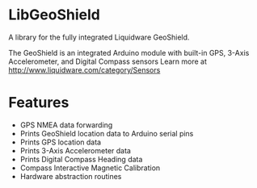 LibGeoShield
===========

A library for the fully integrated Liquidware GeoShield.

The GeoShield is an integrated Arduino module with built-in
GPS, 3-Axis Accelerometer, and Digital Compass sensors
Learn more at http://www.liquidware.com/category/Sensors

Features
========

* GPS NMEA data forwarding
* Prints GeoShield location data to Arduino serial pins
* Prints GPS location data
* Prints 3-Axis Accelerometer data
* Prints Digital Compass Heading data
* Compass Interactive Magnetic Calibration
* Hardware abstraction routines
